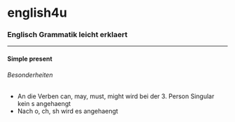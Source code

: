 # english4u

### **Englisch Grammatik leicht erklaert**
---
#### **Simple present** 
###### Besonderheiten
* An die Verben can, may, must, might wird bei der 3. Person Singular kein s angehaengt
* Nach o, ch, sh wird es angehaengt
